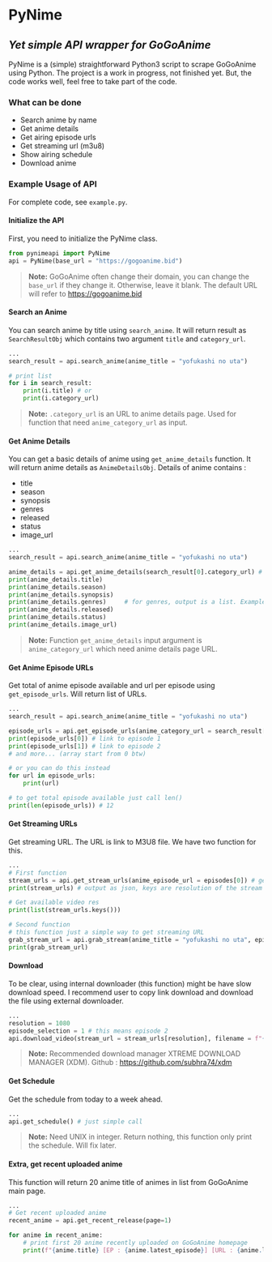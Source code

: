 # PyNime

## _Yet simple API wrapper for GoGoAnime_

PyNime is a (simple) straightforward Python3 script to scrape GoGoAnime using Python.
The project is a work in progress, not finished yet. But, the code works well, feel free to take part of the code.

### What can be done

- Search anime by name
- Get anime details
- Get airing episode urls
- Get streaming url (m3u8)
- Show airing schedule
- Download anime

### Example Usage of API

For complete code, see `example.py`.

#### Initialize the API

First, you need to initialize the PyNime class.

```Python
from pynimeapi import PyNime
api = PyNime(base_url = "https://gogoanime.bid")
```

> **Note:** GoGoAnime often change their domain, you can change the `base_url` if they change it. Otherwise, leave it blank. The default URL will refer to https://gogoanime.bid

#### Search an Anime

You can search anime by title using `search_anime`. It will return result as `SearchResultObj` which contains two argument `title` and `category_url`.

```Python
...
search_result = api.search_anime(anime_title = "yofukashi no uta")

# print list
for i in search_result:
    print(i.title) # or
    print(i.category_url)
```

> **Note:** `.category_url` is an URL to anime details page. Used for function that need `anime_category_url` as input.

#### Get Anime Details

You can get a basic details of anime using `get_anime_details` function. It will return anime details as `AnimeDetailsObj`.
Details of anime contains :

- title
- season
- synopsis
- genres
- released
- status
- image_url

```Python
...
search_result = api.search_anime(anime_title = "yofukashi no uta")

anime_details = api.get_anime_details(search_result[0].category_url) # using search_result on index 0
print(anime_details.title)
print(anime_details.season)
print(anime_details.synopsis)
print(anime_details.genres)     # for genres, output is a list. Example : ['Comedy', 'Ecchi', 'Slice of Life']
print(anime_details.released)
print(anime_details.status)
print(anime_details.image_url)
```

> **Note:** Function `get_anime_details` input argument is `anime_category_url` which need anime details page URL.

#### Get Anime Episode URLs

Get total of anime episode available and url per episode using `get_episode_urls`. Will return list of URLs.

```Python
...
search_result = api.search_anime(anime_title = "yofukashi no uta")

episode_urls = api.get_episode_urls(anime_category_url = search_result[0].category_url) # again, using search_result on index 0
print(episode_urls[0]) # link to episode 1
print(episode_urls[1]) # link to episode 2
# and more... (array start from 0 btw)

# or you can do this instead
for url in episode_urls:
    print(url)

# to get total episode available just call len()
print(len(episode_urls)) # 12
```

#### Get Streaming URLs

Get streaming URL. The URL is link to M3U8 file. We have two function for this.

```Python
...
# First function
stream_urls = api.get_stream_urls(anime_episode_url = episodes[0]) # get streaming URL for first episode
print(stream_urls) # output as json, keys are resolution of the stream video

# Get available video res
print(list(stream_urls.keys()))

# Second function
# this function just a simple way to get streaming URL
grab_stream_url = api.grab_stream(anime_title = "yofukashi no uta", episode = 1, resolution = 1080)
print(grab_stream_url)
```

#### Download

To be clear, using internal downloader (this function) might be have slow download speed. I recommend user to copy link download and download the file using external downloader.

```Python
...
resolution = 1080
episode_selection = 1 # this means episode 2
api.download_video(stream_url = stream_urls[resolution], filename = f"{anime_details.title}_EP{episode_selection + 1}_{resolution}p")
```

> **Note:** Recommended download manager XTREME DOWNLOAD MANAGER (XDM). Github : https://github.com/subhra74/xdm

#### Get Schedule

Get the schedule from today to a week ahead.

```python
...
api.get_schedule() # just simple call
```

> **Note:** Need UNIX in integer. Return nothing, this function only print the schedule. Will fix later.

#### Extra, get recent uploaded anime

This function will return 20 anime title of animes in list from GoGoAnime main page.

```Python
...
# Get recent uploaded anime
recent_anime = api.get_recent_release(page=1)

for anime in recent_anime:
    # print first 20 anime recently uploaded on GoGoAnime homepage
    print(f"{anime.title} [EP : {anime.latest_episode}] [URL : {anime.latest_episode_url}]")
```
